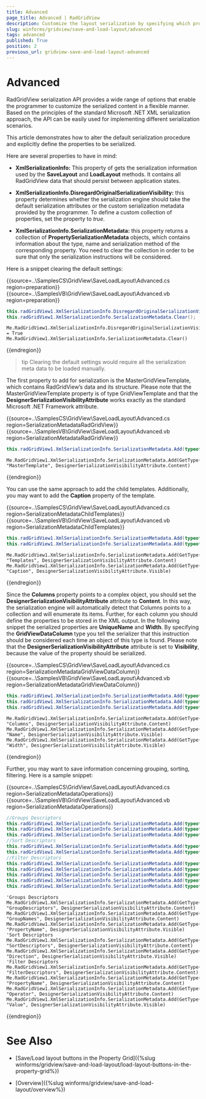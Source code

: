 ```yaml
---
title: Advanced
page_title: Advanced | RadGridView
description: Customize the layout serialization by specifying which properties to be serialized. 
slug: winforms/gridview/save-and-load-layout/advanced
tags: advanced
published: True
position: 2
previous_url: gridview-save-and-load-layout-advanced
---
```


# Advanced

RadGridView serialization API provides a wide range of options that enable the programmer to customize the serialized content in a flexible manner. Based on the principles of the standard Microsoft .NET XML serialization approach, the API can be easily used for implementing different serialization scenarios. 

This article demonstrates how to alter the default serialization procedure and explicitly define the properties to be serialized.

Here are several properties to have in mind:

* __XmlSerializationInfo:__ This property of gets the serialization information used by the __SaveLayout__ and __LoadLayout__ methods. It contains all RadGridView data that should persist between application states.

* __XmlSerializationInfo.DisregardOriginalSerializationVisibility:__ this property determines whether the serialization engine should take the default serialization attributes or the custom serialization metadata provided by the programmer. To define a custom collection of properties, set the property to *true*.

* __XmlSerializationInfo.SerializationMetadata:__ this property returns a collection of __PropertySerializationMetadata__ objects, which contains information about the type, name and serialization method of the corresponding property. You need to clear the collection in order to be sure that only the serialization instructions will be considered.

Here is a snippet clearing the default settings:

{{source=..\SamplesCS\GridView\SaveLoadLayout\Advanced.cs region=preparation}} 
{{source=..\SamplesVB\GridView\SaveLoadLayout\Advanced.vb region=preparation}} 

````C#
this.radGridView1.XmlSerializationInfo.DisregardOriginalSerializationVisibility = true;
this.radGridView1.XmlSerializationInfo.SerializationMetadata.Clear();

````
````VB.NET
Me.RadGridView1.XmlSerializationInfo.DisregardOriginalSerializationVisibility = True
Me.RadGridView1.XmlSerializationInfo.SerializationMetadata.Clear()

````

{{endregion}}

>tip Clearing the default settings would require all the serialization meta data to be loaded manually.
>

The first property to add for serialization is the MasterGridViewTemplate, which contains RadGridView’s data and its structure. Please note that the MasterGridViewTemplate property is of type GridViewTemplate and that the __DesignerSerializationVisibilityAttribute__ works exactly as the standard Microsoft .NET Framework attribute.

{{source=..\SamplesCS\GridView\SaveLoadLayout\Advanced.cs region=SerializationMetadataRadGridView}} 
{{source=..\SamplesVB\GridView\SaveLoadLayout\Advanced.vb region=SerializationMetadataRadGridView}} 

````C#
this.radGridView1.XmlSerializationInfo.SerializationMetadata.Add(typeof(RadGridView),"MasterTemplate",DesignerSerializationVisibilityAttribute.Content);

````
````VB.NET
Me.RadGridView1.XmlSerializationInfo.SerializationMetadata.Add(GetType(RadGridView), "MasterTemplate", DesignerSerializationVisibilityAttribute.Content)

````

{{endregion}}

You can use the same approach to add the child templates. Additionally, you may want to add the __Caption__ property of the template.

{{source=..\SamplesCS\GridView\SaveLoadLayout\Advanced.cs region=SerializationMetadataChildTemplates}} 
{{source=..\SamplesVB\GridView\SaveLoadLayout\Advanced.vb region=SerializationMetadataChildTemplates}} 

````C#
this.radGridView1.XmlSerializationInfo.SerializationMetadata.Add(typeof(GridViewTemplate), "Templates", DesignerSerializationVisibilityAttribute.Content);
this.radGridView1.XmlSerializationInfo.SerializationMetadata.Add(typeof(GridViewTemplate), "Caption", DesignerSerializationVisibilityAttribute.Visible);

````
````VB.NET
Me.RadGridView1.XmlSerializationInfo.SerializationMetadata.Add(GetType(GridViewTemplate), "Templates", DesignerSerializationVisibilityAttribute.Content)
Me.RadGridView1.XmlSerializationInfo.SerializationMetadata.Add(GetType(GridViewTemplate), "Caption", DesignerSerializationVisibilityAttribute.Visible)

````

{{endregion}}

Since the __Columns__ property points to a complex object, you should set the __DesignerSerializationVisibilityAttribute__ attribute to __Content__. In this way, the serialization engine will automatically detect that Columns points to a collection and will enumerate its items. Further, for each column you should define the properties to be stored in the XML output. In the following snippet the serialized properties are __UniqueName__ and __Width__. By specifying the __GridViewDataColumn__ type you tell the serializer that this instruction should be considered each time an object of this type is found. Please note that the __DesignerSerializationVisibilityAttribute__ attribute is set to __Visibility__, because the value of the property should be serialized.

{{source=..\SamplesCS\GridView\SaveLoadLayout\Advanced.cs region=SerializationMetadataGridViewDataColumn}} 
{{source=..\SamplesVB\GridView\SaveLoadLayout\Advanced.vb region=SerializationMetadataGridViewDataColumn}} 

````C#
this.radGridView1.XmlSerializationInfo.SerializationMetadata.Add(typeof(GridViewTemplate), "Columns", DesignerSerializationVisibilityAttribute.Content);
this.radGridView1.XmlSerializationInfo.SerializationMetadata.Add(typeof(GridViewDataColumn), "Name", DesignerSerializationVisibilityAttribute.Visible);
this.radGridView1.XmlSerializationInfo.SerializationMetadata.Add(typeof(GridViewDataColumn), "Width", DesignerSerializationVisibilityAttribute.Visible);

````
````VB.NET
Me.RadGridView1.XmlSerializationInfo.SerializationMetadata.Add(GetType(GridViewTemplate), "Columns", DesignerSerializationVisibilityAttribute.Content)
Me.RadGridView1.XmlSerializationInfo.SerializationMetadata.Add(GetType(GridViewDataColumn), "Name", DesignerSerializationVisibilityAttribute.Visible)
Me.RadGridView1.XmlSerializationInfo.SerializationMetadata.Add(GetType(GridViewDataColumn), "Width", DesignerSerializationVisibilityAttribute.Visible)

````

{{endregion}}


Further, you may want to save information concerning grouping, sorting, filtering. Here is a sample snippet:

{{source=..\SamplesCS\GridView\SaveLoadLayout\Advanced.cs region=SerializationMetadataOperations}} 
{{source=..\SamplesVB\GridView\SaveLoadLayout\Advanced.vb region=SerializationMetadataOperations}} 

````C#
//Groups Descriptors	            
this.radGridView1.XmlSerializationInfo.SerializationMetadata.Add(typeof(GridViewTemplate), "GroupDescriptors", DesignerSerializationVisibilityAttribute.Content);
this.radGridView1.XmlSerializationInfo.SerializationMetadata.Add(typeof(GroupDescriptor), "GroupNames", DesignerSerializationVisibilityAttribute.Content);
this.radGridView1.XmlSerializationInfo.SerializationMetadata.Add(typeof(SortDescriptor), "PropertyName", DesignerSerializationVisibilityAttribute.Visible);
//Sort Descriptors            
this.radGridView1.XmlSerializationInfo.SerializationMetadata.Add(typeof(GridViewTemplate), "SortDescriptors", DesignerSerializationVisibilityAttribute.Content);
this.radGridView1.XmlSerializationInfo.SerializationMetadata.Add(typeof(SortDescriptor), "Direction", DesignerSerializationVisibilityAttribute.Visible);
//Filter Descriptors           
this.radGridView1.XmlSerializationInfo.SerializationMetadata.Add(typeof(GridViewTemplate), "FilterDescriptors", DesignerSerializationVisibilityAttribute.Content);
this.radGridView1.XmlSerializationInfo.SerializationMetadata.Add(typeof(FilterDescriptor), "PropertyName", DesignerSerializationVisibilityAttribute.Visible);
this.radGridView1.XmlSerializationInfo.SerializationMetadata.Add(typeof(FilterDescriptor), "Operator", DesignerSerializationVisibilityAttribute.Visible);
this.radGridView1.XmlSerializationInfo.SerializationMetadata.Add(typeof(FilterDescriptor), "Value", DesignerSerializationVisibilityAttribute.Visible);
this.radGridView1.XmlSerializationInfo.SerializationMetadata.Add(typeof(FilterDescriptor), "IsFilterEditor", DesignerSerializationVisibilityAttribute.Visible);

````
````VB.NET
'Groups Descriptors
Me.RadGridView1.XmlSerializationInfo.SerializationMetadata.Add(GetType(GridViewTemplate), "GroupDescriptors", DesignerSerializationVisibilityAttribute.Content)
Me.RadGridView1.XmlSerializationInfo.SerializationMetadata.Add(GetType(GroupDescriptor), "GroupNames", DesignerSerializationVisibilityAttribute.Content)
Me.RadGridView1.XmlSerializationInfo.SerializationMetadata.Add(GetType(SortDescriptor), "PropertyName", DesignerSerializationVisibilityAttribute.Visible)
'Sort Descriptors            
Me.RadGridView1.XmlSerializationInfo.SerializationMetadata.Add(GetType(GridViewTemplate), "SortDescriptors", DesignerSerializationVisibilityAttribute.Content)
Me.RadGridView1.XmlSerializationInfo.SerializationMetadata.Add(GetType(SortDescriptor), "Direction", DesignerSerializationVisibilityAttribute.Visible)
'Filter Descriptors           
Me.RadGridView1.XmlSerializationInfo.SerializationMetadata.Add(GetType(GridViewTemplate), "FilterDescriptors", DesignerSerializationVisibilityAttribute.Content)
Me.RadGridView1.XmlSerializationInfo.SerializationMetadata.Add(GetType(FilterDescriptor), "PropertyName", DesignerSerializationVisibilityAttribute.Content)
Me.RadGridView1.XmlSerializationInfo.SerializationMetadata.Add(GetType(FilterDescriptor), "Operator", DesignerSerializationVisibilityAttribute.Content)
Me.RadGridView1.XmlSerializationInfo.SerializationMetadata.Add(GetType(FilterDescriptor), "Value", DesignerSerializationVisibilityAttribute.Visible)

````

{{endregion}}
# See Also
* [Save/Load layout buttons in the Property Grid]({%slug winforms/gridview/save-and-load-layout/load-layout-buttons-in-the-property-grid%})

* [Overview]({%slug winforms/gridview/save-and-load-layout/overview%})


